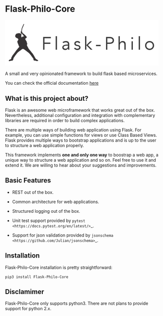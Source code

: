 # Flask-Philo-Core

![Flask-Philo Logo](https://raw.githubusercontent.com/Riffstation/Flask-Philo-Core/master/documentation/source/_static/banner_1.png)

A small and very opinionated framework to build flask based microservices.

You can check the official documentation
[here](http://flask-philo.readthedocs.io/en/latest/)


## What is this project about?

Flask is an awesome web microframework that works great out of the box.
Nevertheless, additional configuration and integration with complementary
libraries are required in order to build complex applications.

There are multiple ways of building web application using Flask. For example,
you can use simple functions for views or use Class Based Views. Flask provides
multiple ways to bootstrap applications and is up to the user to structure a
web application properly.

This framework implements **one and only one way** to boostrap a web app, a unique
way to structure a web application and so on. Feel free to use it and extend it.
We are willing to hear about your suggestions and improvements.

## Basic Features

* REST out of the box.

* Common architecture for web applications.

* Structured logging out of the box.

* Unit test support provided by `pytest <https://docs.pytest.org/en/latest/>`_.

* Support for json validation provided by `jsonschema <https://github.com/Julian/jsonschema>`_.


## Installation

Flask-Philo-Core installation is pretty straightforward:

```
pip3 install Flask-Philo-Core
```


## Disclamimer

Flask-Philo-Core only supports python3. There are not plans to provide support
for python 2.x.
